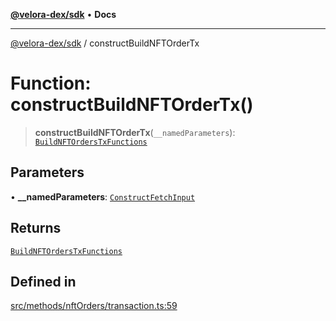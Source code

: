 [**@velora-dex/sdk**](../README.md) • **Docs**

***

[@velora-dex/sdk](../globals.md) / constructBuildNFTOrderTx

# Function: constructBuildNFTOrderTx()

> **constructBuildNFTOrderTx**(`__namedParameters`): [`BuildNFTOrdersTxFunctions`](../type-aliases/BuildNFTOrdersTxFunctions.md)

## Parameters

• **\_\_namedParameters**: [`ConstructFetchInput`](../interfaces/ConstructFetchInput.md)

## Returns

[`BuildNFTOrdersTxFunctions`](../type-aliases/BuildNFTOrdersTxFunctions.md)

## Defined in

[src/methods/nftOrders/transaction.ts:59](https://github.com/paraswap/paraswap-sdk/blob/master/src/methods/nftOrders/transaction.ts#L59)
